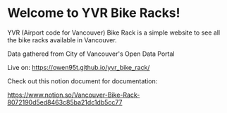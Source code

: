 # Welcome to YVR Bike Racks!

YVR (Airport code for Vancouver) Bike Rack is a simple website to see all the bike racks available in Vancouver.

Data gathered from City of Vancouver's Open Data Portal

Live on: 
https://owen95t.github.io/yvr_bike_rack/

Check out this notion document for documentation:

https://www.notion.so/Vancouver-Bike-Rack-8072190d5ed8463c85ba21dc1db5cc77



